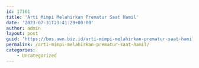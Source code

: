 ```yaml
---
id: 17161
title: 'Arti Mimpi Melahirkan Prematur Saat Hamil'
date: '2023-07-31T23:41:29+00:00'
author: admin
layout: post
guid: 'https://bos.awn.biz.id/arti-mimpi-melahirkan-prematur-saat-hamil/'
permalink: /arti-mimpi-melahirkan-prematur-saat-hamil/
categories:
    - Uncategorized
---
```


